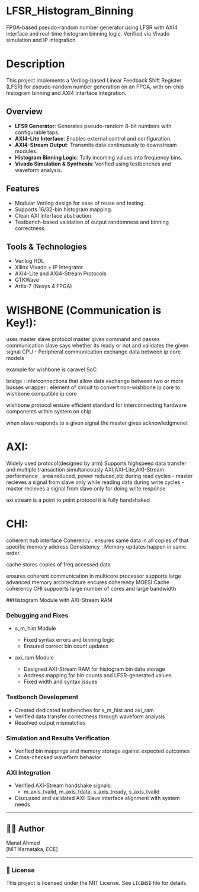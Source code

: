 # LFSR_Histogram_Binning
 FPGA-based pseudo-random number generator using LFSR with AXI4 interface and real-time histogram binning logic. Verified via Vivado simulation and IP integration.

# Description

This project implements a Verilog-based Linear Feedback Shift Register (LFSR) for pseudo-random number generation on an FPGA, with on-chip histogram binning and AXI4 interface integration.

## Overview

- **LFSR Generator**: Generates pseudo-random 8-bit numbers with configurable taps.
- **AXI4-Lite Interface**: Enables external control and configuration.
- **AXI4-Stream Output**: Transmits data continuously to downstream modules.
- **Histogram Binning Logic**: Tally incoming values into frequency bins.
- **Vivado Simulation & Synthesis**: Verified using testbenches and waveform analysis.

## Features

- Modular Verilog design for ease of reuse and testing.
- Supports 16/32-bin histogram mapping.
- Clean AXI interface abstraction.
- Testbench-based validation of output randomness and binning correctness.

## Tools & Technologies

- Verilog HDL
- Xilinx Vivado + IP Integrator
- AXI4-Lite and AXI4-Stream Protocols
- GTKWave
- Artix-7 (Nexys 4 FPGA)


# WISHBONE (Communication is Key!):
  
   uses master slave protocol
   master gives command and passes communication
   slave says whether its ready or not and validates the given signal
   CPU - Peripheral communication
   exchange data between ip core models

example for wishbone is caravel SoC

bridge : interconnections that allow data  exchange between two or more busses
wrapper : element of circuit to convert non-wishbone ip core to wishbone compatible ip core

wishbone protocol ensure efficient standard for interconnecting hardware components within system on chip

when slave responds to a given signal the master gives acknowledgmenet

# AXI:

   Widely used protocol(designed by arm)
   Supports highspeed data transfer and multiple transaction simultaneously
   AXI,AXI-Lite,AXI-Stream
   performance , area reduced, power reduced,etc
   during read cycles - master recieves a signal from slave only while reading data
    during write cycles - master recieves a signal from slave only for doing write response

axi stream is a point to point protocol
it is fully handshaked


# CHI:
  coherent hub interface
  Coherency : ensures same data in all copies of that specific memory address
  Consistency : Memory updates happen in same order.

cache stores copies of freq accessed data

ensures coherent communication in multicore processor
supports large advanced memory architechture
encures coherency
MOESI Cache coherency
CHI suppoerts large number of cores and large bandwidth


##Histogram Module with AXI-Stream RAM

### Debugging and Fixes

- s_m_hist Module
  - Fixed syntax errors and binning logic
  - Ensured correct bin count updates

- axi_ram Module
  - Designed AXI-Stream RAM for histogram bin data storage
  - Address mapping for bin counts and LFSR-generated values
  - Fixed width and syntax issues

### Testbench Development

- Created dedicated testbenches for s_m_hist and axi_ram
- Verified data transfer correctness through waveform analysis
- Resolved output mismatches

### Simulation and Results Verification

- Verified bin mappings and memory storage against expected outcomes
- Cross-checked waveform behavior

### AXI Integration

- Verified AXI-Stream handshake signals:
  - m_axis_tvalid, m_axis_tdata, s_axis_tready, s_axis_tvalid
- Discussed and validated AXI-Slave interface alignment with system needs

---

## 👨‍💻 Author

Manal Ahmed  
[NIT Karnataka, ECE]

---

### 🔗 License

This project is licensed under the MIT License. See `LICENSE` file for details.

  



